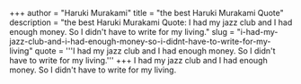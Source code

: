 +++
author = "Haruki Murakami"
title = "the best Haruki Murakami Quote"
description = "the best Haruki Murakami Quote: I had my jazz club and I had enough money. So I didn't have to write for my living."
slug = "i-had-my-jazz-club-and-i-had-enough-money-so-i-didnt-have-to-write-for-my-living"
quote = '''I had my jazz club and I had enough money. So I didn't have to write for my living.'''
+++
I had my jazz club and I had enough money. So I didn't have to write for my living.
